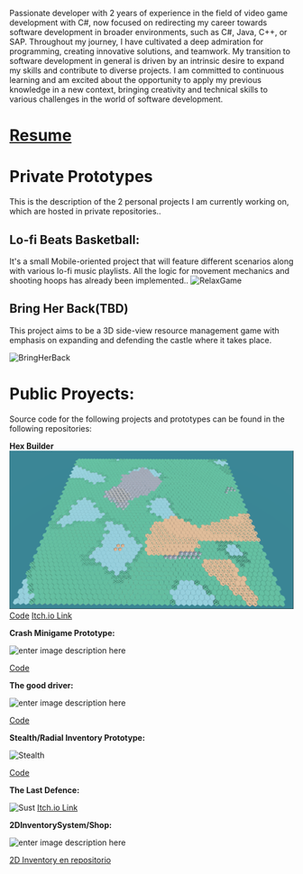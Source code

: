 ﻿
Passionate developer with 2 years of experience in the field of video game development with C#, now focused on redirecting my career towards software development in broader environments, such as C#, Java, C++, or SAP. Throughout my journey, I have cultivated a deep admiration for programming, creating innovative solutions, and teamwork. My transition to software development in general is driven by an intrinsic desire to expand my skills and contribute to diverse projects. I am committed to continuous learning and am excited about the opportunity to apply my previous knowledge in a new context, bringing creativity and technical skills to various challenges in the world of software development.

# [Resume](https://github.com/LucasGariador/Presentation/blob/master/Resume/LUCAS%20NAHUEL%20GARIADOR%20G_DEV.pdf)

# Private Prototypes

This is the description of the 2 personal projects I am currently working on, which are hosted in private repositories..

## Lo-fi Beats Basketball:

It's a small Mobile-oriented project that will feature different scenarios along with various lo-fi music playlists. All the logic for movement mechanics and shooting hoops has already been implemented..
![RelaxGame](https://raw.githubusercontent.com/LucasGariador/PrototypeProjects/master/Gif/video-to-gif-converter%20%282%29.gif)

## Bring Her Back(TBD)

This project aims to be a 3D side-view resource management game with emphasis on expanding and defending the castle where it takes place.


![BringHerBack](https://raw.githubusercontent.com/LucasGariador/PrototypeProjects/master/Gif/video-to-gif-converter%20(9).gif)


# Public Proyects:

Source code for the following projects and prototypes can be found in the following repositories:

**Hex Builder**
![enter image description here](Images/ImageProject.PNG)
[Code](https://github.com/LucasGariador/HexBuilder) 
[Itch.io Link](https://lucasgariador.itch.io/hex-builder)


**Crash Minigame Prototype:**

![enter image description here](https://raw.githubusercontent.com/LucasGariador/PrototypeProjects/master/Images/Crash.png)

[Code](https://github.com/LucasGariador/PrototypeCrash)


 **The good driver:**
 
![enter image description here](https://raw.githubusercontent.com/LucasGariador/PrototypeProjects/master/Images/Residuos.png)

[Code](https://github.com/LucasGariador/GameJam)


**Stealth/Radial Inventory Prototype:**

![Stealth](https://raw.githubusercontent.com/LucasGariador/PrototypeProjects/master/Images/Stealth.png)

[Code](https://github.com/LucasGariador/StealthPrototypeFirst)


**The Last Defence:** 

 ![Sust](https://raw.githubusercontent.com/LucasGariador/PrototypeProjects/master/Images/Sust.png)
[Itch.io Link](https://lucasgariador.itch.io/)


**2DInventorySystem/Shop:**

![enter image description here](https://raw.githubusercontent.com/LucasGariador/PrototypeProjects/master/Images/TaskLSW.png)

[2D Inventory en repositorio](https://github.com/LucasGariador/TaskLSW)
